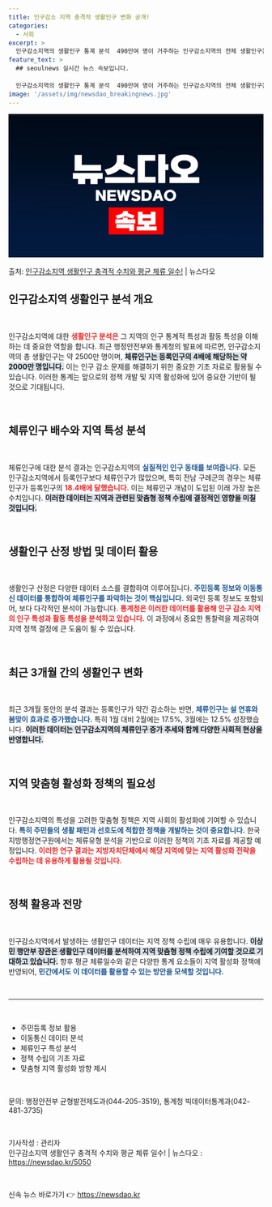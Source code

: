```yaml
---
title: 인구감소 지역 충격적 생활인구 변화 공개!
categories:
  - 사회
excerpt: >
  인구감소지역의 생활인구 통계 분석  490만여 명이 거주하는 인구감소지역의 전체 생활인구는 약 2500만 명…
feature_text: >
  ## seoulnews 실시간 뉴스 속보입니다.

  인구감소지역의 생활인구 통계 분석  490만여 명이 거주하는 인구감소지역의 전체 생활인구는 약 2500만 명…
image: '/assets/img/newsdao_breakingnews.jpg'
---
```


![뉴스다오 속보](/assets/img/newsdao_breakingnews.jpg)

<p>출처: <a href="https://newsdao.kr/5050" rel="dofollow">인구감소지역 생활인구 충격적 수치와 평균 체류 일수!</a> | 뉴스다오</p>

<h2 data-ke-size="size26">인구감소지역 생활인구 분석 개요</h2>

<p data-ke-size="size16">&nbsp;</p>

인구감소지역에 대한 <b><span style="color: #ee2323;">생활인구 분석은</span></b> 그 지역의 인구 통계적 특성과 활동 특성을 이해하는 데 중요한 역할을 합니다. 최근 행정안전부와 통계청의 발표에 따르면, 인구감소지역의 총 생활인구는 약 2500만 명이며, <b><span style="background-color: #21538527;">체류인구는 등록인구의 4배에 해당하는 약 2000만 명입니다.</span></b> 이는 인구 감소 문제를 해결하기 위한 중요한 기초 자료로 활용될 수 있습니다. 이러한 통계는 앞으로의 정책 개발 및 지역 활성화에 있어 중요한 기반이 될 것으로 기대됩니다. 

<p data-ke-size="size16">&nbsp;</p>

<h2 data-ke-size="size26">체류인구 배수와 지역 특성 분석</h2>

<p data-ke-size="size16">&nbsp;</p>

체류인구에 대한 분석 결과는 인구감소지역의 <b><span style="color: #1a5490;">실질적인 인구 동태를 보여줍니다.</span></b> 모든 인구감소지역에서 등록인구보다 체류인구가 많았으며, 특히 전남 구례군의 경우는 체류인구가 등록인구의 <b><span style="color: #ee2323;">18.4배에 달했습니다.</span></b> 이는 체류인구 개념이 도입된 이래 가장 높은 수치입니다. <b><span style="background-color: #21538527;">이러한 데이터는 지역과 관련된 맞춤형 정책 수립에 결정적인 영향을 미칠 것입니다.</span></b>

<p data-ke-size="size16">&nbsp;</p>

<h2 data-ke-size="size26">생활인구 산정 방법 및 데이터 활용</h2>

<p data-ke-size="size16">&nbsp;</p>

생활인구 산정은 다양한 데이터 소스를 결합하여 이루어집니다. <b><span style="color: #1a5490;">주민등록 정보와 이동통신 데이터를 통합하여 체류인구를 파악하는 것이 핵심입니다.</span></b> 외국인 등록 정보도 포함되어, 보다 다각적인 분석이 가능합니다. <b><span style="color: #ee2323;">통계청은 이러한 데이터를 활용해 인구 감소 지역의 인구 특성과 활동 특성을 분석하고 있습니다.</span></b> 이 과정에서 중요한 통찰력을 제공하여 지역 정책 결정에 큰 도움이 될 수 있습니다.

<p data-ke-size="size16">&nbsp;</p>

<h2 data-ke-size="size26">최근 3개월 간의 생활인구 변화</h2>

<p data-ke-size="size16">&nbsp;</p>

최근 3개월 동안의 분석 결과는 등록인구가 약간 감소하는 반면, <b><span style="color: #1a5490;">체류인구는 설 연휴와 봄맞이 효과로 증가했습니다.</span></b> 특히 1월 대비 2월에는 17.5%, 3월에는 12.5% 성장했습니다. <b><span style="background-color: #21538527;">이러한 데이터는 인구감소지역의 체류인구 증가 추세와 함께 다양한 사회적 현상을 반영합니다.</span></b>

<p data-ke-size="size16">&nbsp;</p>

<h2 data-ke-size="size26">지역 맞춤형 활성화 정책의 필요성</h2>

<p data-ke-size="size16">&nbsp;</p>

인구감소지역의 특성을 고려한 맞춤형 정책은 지역 사회의 활성화에 기여할 수 있습니다. <b><span style="color: #1a5490;">특히 주민들의 생활 패턴과 선호도에 적합한 정책을 개발하는 것이 중요합니다.</span></b> 한국지방행정연구원에서는 체류유형 분석을 기반으로 이러한 정책의 기초 자료를 제공할 예정입니다. <b><span style="color: #ee2323;">이러한 연구 결과는 지방자치단체에서 해당 지역에 맞는 지역 활성화 전략을 수립하는 데 유용하게 활용될 것입니다.</span></b>

<p data-ke-size="size16">&nbsp;</p>

<h2 data-ke-size="size26">정책 활용과 전망</h2>

<p data-ke-size="size16">&nbsp;</p>

인구감소지역에서 발생하는 생활인구 데이터는 지역 정책 수립에 매우 유용합니다. <b><span style="background-color: #21538527;">이상민 행안부 장관은 생활인구 데이터를 분석하여 지역 맞춤형 정책 수립에 기여할 것으로 기대하고 있습니다.</span></b> 향후 평균 체류일수와 같은 다양한 통계 요소들이 지역 활성화 정책에 반영되어, <b><span style="color: #1a5490;">민간에서도 이 데이터를 활용할 수 있는 방안을 모색할 것입니다.</span></b>

<p data-ke-size="size16">&nbsp;</p>

<hr>

<p data-ke-size="size16">&nbsp;</p>

<ul>
<li>주민등록 정보 활용</li>
<li>이동통신 데이터 분석</li>
<li>체류인구 특성 분석</li>
<li>정책 수립의 기초 자료</li>
<li>맞춤형 지역 활성화 방향 제시</li>
</ul>

<p data-ke-size="size16">&nbsp;</p>

<p data-ke-size="size16">문의: 행정안전부 균형발전제도과(044-205-3519), 통계청 빅데이터통계과(042-481-3735)</p>

<p data-ke-size="size16">&nbsp;</p>

<p data-ke-size="size16">기사작성 : 관리자<br>인구감소지역 생활인구 충격적 수치와 평균 체류 일수! | 뉴스다오  : <a href="https://newsdao.kr/5050">https://newsdao.kr/5050</a></p>

<p data-ke-size="size16">&nbsp;</p> 

신속 뉴스 바로가기 👉 <a href="https://newsdao.kr" rel="dofollow">https://newsdao.kr</a>


